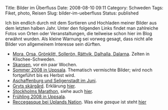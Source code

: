 Title: Bilder im Überfluss
Date: 2008-08-10 09:11
Category: Schweden
Tags: Fiket, photo, Reisen
Slug: bilder-im-ueberfluss
Status: published

Ich bin endlich durch mit dem Sortieren und Hochladen meiner Bilder aus
dem letzten halben Jahr. Unter den folgenden Links findet man zahlreiche
Fotos von Orten oder Veranstaltungen, die teilweise schon hier im Blog
erwähnt wurden. Als kleine Warnung sei vorweg gesagt, dass nicht alle
Bilder von allgemeinem Interesse sein dürften.

-   [Mora, Orsa, Grönklitt, Sollerön, Rättvik, Dalhalla,
    Dalarna](http://marquart.se/gallery/Dalarna2008/index.html). Zelten
    in Klischee-Schweden.
-   [Skansen](http://marquart.se/gallery/SkansenJuli08/index.html), vor
    ein paar Wochen.
-   [Sommer 2008 in
    Uppsala](http://marquart.se/gallery/Summer2008/index.html).
    Thematisch vermischte Bilder; wird noch fortgeführt bis es Herbst
    wird.
-   [Aschaffenburg und Seligenstadt im
    Juni](http://marquart.se/gallery/DlandJun08/index.html).
-   [Gryts skärgård](http://marquart.se/gallery/GrytJun08/index.html).
    Erklärung
    [hier](http://www.fiket.de/2006/06/04/wort-der-woche-skaerdard/).
-   [Stockholms
    Marathon](http://marquart.se/gallery/StockholmMaraton2008/index.html),
    siehe auch
    [hier](http://www.fiket.de/2008/06/02/sonne-und-schweiss/).
-   [Frühling 2008 in
    Uppsala](http://marquart.se/gallery/Spring2008/index.html).
-   [Reccegasque bei Uplands
    Nation](http://marquart.se/gallery/Uplands/RecceGasqueVT08/index.html).
    Was eine *gasque* ist steht
    [hier](http://www.fiket.de/2007/01/07/wort-der-woche-gasque/)

